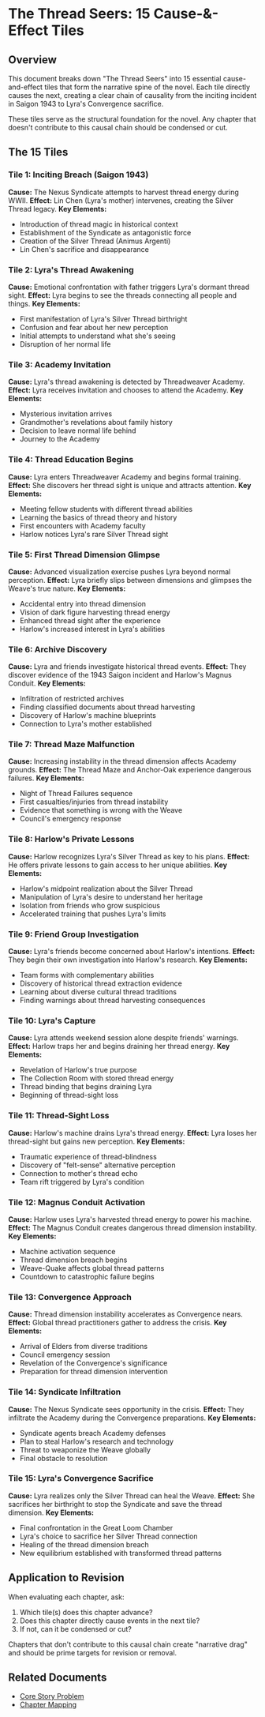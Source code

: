 # The Thread Seers: 15 Cause-&-Effect Tiles

## Overview
This document breaks down "The Thread Seers" into 15 essential cause-and-effect tiles that form the narrative spine of the novel. Each tile directly causes the next, creating a clear chain of causality from the inciting incident in Saigon 1943 to Lyra's Convergence sacrifice.

These tiles serve as the structural foundation for the novel. Any chapter that doesn't contribute to this causal chain should be condensed or cut.

## The 15 Tiles

### Tile 1: Inciting Breach (Saigon 1943)
**Cause:** The Nexus Syndicate attempts to harvest thread energy during WWII.
**Effect:** Lin Chen (Lyra's mother) intervenes, creating the Silver Thread legacy.
**Key Elements:** 
- Introduction of thread magic in historical context
- Establishment of the Syndicate as antagonistic force
- Creation of the Silver Thread (Animus Argenti)
- Lin Chen's sacrifice and disappearance

### Tile 2: Lyra's Thread Awakening
**Cause:** Emotional confrontation with father triggers Lyra's dormant thread sight.
**Effect:** Lyra begins to see the threads connecting all people and things.
**Key Elements:**
- First manifestation of Lyra's Silver Thread birthright
- Confusion and fear about her new perception
- Initial attempts to understand what she's seeing
- Disruption of her normal life

### Tile 3: Academy Invitation
**Cause:** Lyra's thread awakening is detected by Threadweaver Academy.
**Effect:** Lyra receives invitation and chooses to attend the Academy.
**Key Elements:**
- Mysterious invitation arrives
- Grandmother's revelations about family history
- Decision to leave normal life behind
- Journey to the Academy

### Tile 4: Thread Education Begins
**Cause:** Lyra enters Threadweaver Academy and begins formal training.
**Effect:** She discovers her thread sight is unique and attracts attention.
**Key Elements:**
- Meeting fellow students with different thread abilities
- Learning the basics of thread theory and history
- First encounters with Academy faculty
- Harlow notices Lyra's rare Silver Thread sight

### Tile 5: First Thread Dimension Glimpse
**Cause:** Advanced visualization exercise pushes Lyra beyond normal perception.
**Effect:** Lyra briefly slips between dimensions and glimpses the Weave's true nature.
**Key Elements:**
- Accidental entry into thread dimension
- Vision of dark figure harvesting thread energy
- Enhanced thread sight after the experience
- Harlow's increased interest in Lyra's abilities

### Tile 6: Archive Discovery
**Cause:** Lyra and friends investigate historical thread events.
**Effect:** They discover evidence of the 1943 Saigon incident and Harlow's Magnus Conduit.
**Key Elements:**
- Infiltration of restricted archives
- Finding classified documents about thread harvesting
- Discovery of Harlow's machine blueprints
- Connection to Lyra's mother established

### Tile 7: Thread Maze Malfunction
**Cause:** Increasing instability in the thread dimension affects Academy grounds.
**Effect:** The Thread Maze and Anchor-Oak experience dangerous failures.
**Key Elements:**
- Night of Thread Failures sequence
- First casualties/injuries from thread instability
- Evidence that something is wrong with the Weave
- Council's emergency response

### Tile 8: Harlow's Private Lessons
**Cause:** Harlow recognizes Lyra's Silver Thread as key to his plans.
**Effect:** He offers private lessons to gain access to her unique abilities.
**Key Elements:**
- Harlow's midpoint realization about the Silver Thread
- Manipulation of Lyra's desire to understand her heritage
- Isolation from friends who grow suspicious
- Accelerated training that pushes Lyra's limits

### Tile 9: Friend Group Investigation
**Cause:** Lyra's friends become concerned about Harlow's intentions.
**Effect:** They begin their own investigation into Harlow's research.
**Key Elements:**
- Team forms with complementary abilities
- Discovery of historical thread extraction evidence
- Learning about diverse cultural thread traditions
- Finding warnings about thread harvesting consequences

### Tile 10: Lyra's Capture
**Cause:** Lyra attends weekend session alone despite friends' warnings.
**Effect:** Harlow traps her and begins draining her thread energy.
**Key Elements:**
- Revelation of Harlow's true purpose
- The Collection Room with stored thread energy
- Thread binding that begins draining Lyra
- Beginning of thread-sight loss

### Tile 11: Thread-Sight Loss
**Cause:** Harlow's machine drains Lyra's thread energy.
**Effect:** Lyra loses her thread-sight but gains new perception.
**Key Elements:**
- Traumatic experience of thread-blindness
- Discovery of "felt-sense" alternative perception
- Connection to mother's thread echo
- Team rift triggered by Lyra's condition

### Tile 12: Magnus Conduit Activation
**Cause:** Harlow uses Lyra's harvested thread energy to power his machine.
**Effect:** The Magnus Conduit creates dangerous thread dimension instability.
**Key Elements:**
- Machine activation sequence
- Thread dimension breach begins
- Weave-Quake affects global thread patterns
- Countdown to catastrophic failure begins

### Tile 13: Convergence Approach
**Cause:** Thread dimension instability accelerates as Convergence nears.
**Effect:** Global thread practitioners gather to address the crisis.
**Key Elements:**
- Arrival of Elders from diverse traditions
- Council emergency session
- Revelation of the Convergence's significance
- Preparation for thread dimension intervention

### Tile 14: Syndicate Infiltration
**Cause:** The Nexus Syndicate sees opportunity in the crisis.
**Effect:** They infiltrate the Academy during the Convergence preparations.
**Key Elements:**
- Syndicate agents breach Academy defenses
- Plan to steal Harlow's research and technology
- Threat to weaponize the Weave globally
- Final obstacle to resolution

### Tile 15: Lyra's Convergence Sacrifice
**Cause:** Lyra realizes only the Silver Thread can heal the Weave.
**Effect:** She sacrifices her birthright to stop the Syndicate and save the thread dimension.
**Key Elements:**
- Final confrontation in the Great Loom Chamber
- Lyra's choice to sacrifice her Silver Thread connection
- Healing of the thread dimension breach
- New equilibrium established with transformed thread patterns

## Application to Revision

When evaluating each chapter, ask:
1. Which tile(s) does this chapter advance?
2. Does this chapter directly cause events in the next tile?
3. If not, can it be condensed or cut?

Chapters that don't contribute to this causal chain create "narrative drag" and should be prime targets for revision or removal.

## Related Documents
- [Core Story Problem](core_story_problem.md)
- [Chapter Mapping](chapter_tile_mapping.md)
